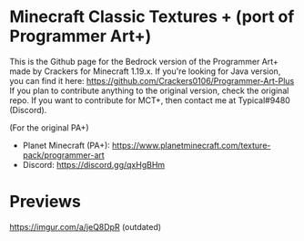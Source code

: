 # Minecraft Classic Textures + (port of Programmer Art+)
This is the Github page for the Bedrock version of the Programmer Art+ made by Crackers for Minecraft 1.19.x.
If you're looking for Java version, you can find it here: https://github.com/Crackers0106/Programmer-Art-Plus
If you plan to contribute anything to the original version, check the original repo. If you want to contribute for MCT+, then contact me at Typical#9480 (Discord).

(For the original PA+)
+ Planet Minecraft (PA+): https://www.planetminecraft.com/texture-pack/programmer-art
+ Discord: https://discord.gg/qxHgBHm

# Previews
https://imgur.com/a/jeQ8DpR (outdated)
